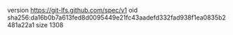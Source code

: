 version https://git-lfs.github.com/spec/v1
oid sha256:da16b0b7a613fed8d0095449e21fc43aadefd332fad938f1ea0835b2481a22a1
size 1308
